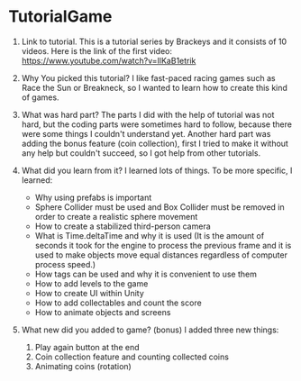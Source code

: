# TutorialGame

1. Link to tutorial.
  This is a tutorial series by Brackeys and it consists of 10 videos. Here is the link of the first video: https://www.youtube.com/watch?v=IlKaB1etrik
 
2. Why You picked this tutorial?
    I like fast-paced racing games such as Race the Sun or Breakneck, so I  wanted to learn how to create this kind of games.

3. What was hard part?
    The parts I did with the help of tutorial was not hard, but the coding parts were sometimes hard to follow, because there were some things I couldn't understand yet. Another hard part was adding the bonus feature (coin collection), first I tried to make it without any help but couldn't succeed, so I got help from other tutorials.
    
4. What did you learn from it?
    I learned lots of things. To be more specific, I learned:
    - Why using prefabs is important
    - Sphere Collider must be used and Box Collider must be removed in order to create a realistic sphere movement
    - How to create a stabilized third-person camera
    - What is Time.deltaTime and why it is used (It is the amount of seconds it took for the engine to process the previous frame and it         is used to make objects move equal distances regardless of computer process speed.)
    - How tags can be used and why it is convenient to use them
    - How to add levels to the game
    - How to create UI within Unity
    - How to add collectables and count the score
    - How to animate objects and screens
    
5. What new did you added to game? (bonus)
    I added three new things:
      1. Play again button at the end
      2. Coin collection feature and counting collected coins
      3. Animating coins (rotation)
